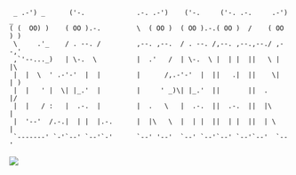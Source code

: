      _ .-') _      ('-.             .-. .-')    ('-.     ('-. .-.     .-') _  
    ( (  OO) )    ( OO ).-.         \  ( OO )  ( OO ).-.( OO )  /    ( OO ) ) 
     \     .'_    / . --. /         ,--. ,--.  / . --. /,--. ,--.,--./ ,--,'  
     ,`'--..._)   | \-.  \          |  .'   /  | \-.  \ |  | |  ||   \ |  |\  
     |  |  \  ' .-'-'  |  |         |      /,.-'-'  |  ||   .|  ||    \|  | ) 
     |  |   ' |  \| |_.'  |         |     ' _)\| |_.'  ||       ||  .     |/  
     |  |   / :   |  .-.  |         |  .   \   |  .-.  ||  .-.  ||  |\    |   
     |  '--'  /.-.|  | |  |.-.      |  |\   \  |  | |  ||  | |  ||  | \   |   
     `-------' `-'`--' `--'`-'      `--' '--'  `--' `--'`--' `--'`--'  `--'   

<img src="https://i.imgur.com/eJ2epKF.jpg">
